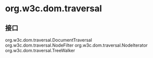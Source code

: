 # org.w3c.dom.traversal

## 接口

org.w3c.dom.traversal.DocumentTraversal
org.w3c.dom.traversal.NodeFilter
org.w3c.dom.traversal.NodeIterator
org.w3c.dom.traversal.TreeWalker





